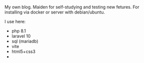 My own blog.
Maiden for self-studying and testing new fetures.
For installing via docker or server with debian/ubuntu.

I use here:
* php 8.1
* laravel 10
* sql (mariadb)
* vite
* html5+css3
* 
